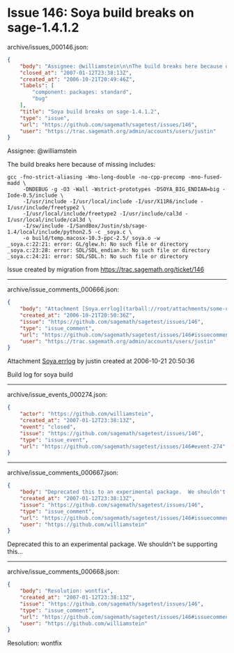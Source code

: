 # Issue 146: Soya build breaks on sage-1.4.1.2

archive/issues_000146.json:
```json
{
    "body": "Assignee: @williamstein\n\nThe build breaks here because of missing includes:\n\n    gcc -fno-strict-aliasing -Wno-long-double -no-cpp-precomp -mno-fused-madd \\\n         -DNDEBUG -g -O3 -Wall -Wstrict-prototypes -DSOYA_BIG_ENDIAN=big -Iode-0.5/include \\\n         -I/usr/include -I/usr/local/include -I/usr/X11R6/include -I/usr/include/freetype2 \\\n         -I/usr/local/include/freetype2 -I/usr/include/cal3d -I/usr/local/include/cal3d \\\n         -I/sw/include -I/SandBox/Justin/sb/sage-1.4/local/include/python2.5 -c _soya.c \\\n         -o build/temp.macosx-10.3-ppc-2.5/_soya.o -w\n    _soya.c:22:21: error: GL/glew.h: No such file or directory\n    _soya.c:23:28: error: SDL/SDL_endian.h: No such file or directory\n    _soya.c:24:21: error: SDL/SDL.h: No such file or directory\n\n\nIssue created by migration from https://trac.sagemath.org/ticket/146\n\n",
    "closed_at": "2007-01-12T23:38:13Z",
    "created_at": "2006-10-21T20:49:46Z",
    "labels": [
        "component: packages: standard",
        "bug"
    ],
    "title": "Soya build breaks on sage-1.4.1.2",
    "type": "issue",
    "url": "https://github.com/sagemath/sagetest/issues/146",
    "user": "https://trac.sagemath.org/admin/accounts/users/justin"
}
```
Assignee: @williamstein

The build breaks here because of missing includes:

    gcc -fno-strict-aliasing -Wno-long-double -no-cpp-precomp -mno-fused-madd \
         -DNDEBUG -g -O3 -Wall -Wstrict-prototypes -DSOYA_BIG_ENDIAN=big -Iode-0.5/include \
         -I/usr/include -I/usr/local/include -I/usr/X11R6/include -I/usr/include/freetype2 \
         -I/usr/local/include/freetype2 -I/usr/include/cal3d -I/usr/local/include/cal3d \
         -I/sw/include -I/SandBox/Justin/sb/sage-1.4/local/include/python2.5 -c _soya.c \
         -o build/temp.macosx-10.3-ppc-2.5/_soya.o -w
    _soya.c:22:21: error: GL/glew.h: No such file or directory
    _soya.c:23:28: error: SDL/SDL_endian.h: No such file or directory
    _soya.c:24:21: error: SDL/SDL.h: No such file or directory


Issue created by migration from https://trac.sagemath.org/ticket/146





---

archive/issue_comments_000666.json:
```json
{
    "body": "Attachment [Soya.errlog](tarball://root/attachments/some-uuid/ticket146/Soya.errlog) by justin created at 2006-10-21 20:50:36\n\nBuild log for soya build",
    "created_at": "2006-10-21T20:50:36Z",
    "issue": "https://github.com/sagemath/sagetest/issues/146",
    "type": "issue_comment",
    "url": "https://github.com/sagemath/sagetest/issues/146#issuecomment-666",
    "user": "https://trac.sagemath.org/admin/accounts/users/justin"
}
```

Attachment [Soya.errlog](tarball://root/attachments/some-uuid/ticket146/Soya.errlog) by justin created at 2006-10-21 20:50:36

Build log for soya build



---

archive/issue_events_000274.json:
```json
{
    "actor": "https://github.com/williamstein",
    "created_at": "2007-01-12T23:38:13Z",
    "event": "closed",
    "issue": "https://github.com/sagemath/sagetest/issues/146",
    "type": "issue_event",
    "url": "https://github.com/sagemath/sagetest/issues/146#event-274"
}
```



---

archive/issue_comments_000667.json:
```json
{
    "body": "Deprecated this to an experimental package.  We shouldn't be supporting this...",
    "created_at": "2007-01-12T23:38:13Z",
    "issue": "https://github.com/sagemath/sagetest/issues/146",
    "type": "issue_comment",
    "url": "https://github.com/sagemath/sagetest/issues/146#issuecomment-667",
    "user": "https://github.com/williamstein"
}
```

Deprecated this to an experimental package.  We shouldn't be supporting this...



---

archive/issue_comments_000668.json:
```json
{
    "body": "Resolution: wontfix",
    "created_at": "2007-01-12T23:38:13Z",
    "issue": "https://github.com/sagemath/sagetest/issues/146",
    "type": "issue_comment",
    "url": "https://github.com/sagemath/sagetest/issues/146#issuecomment-668",
    "user": "https://github.com/williamstein"
}
```

Resolution: wontfix
